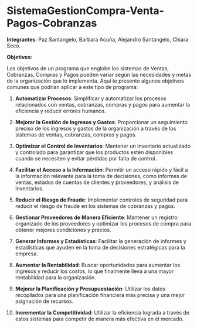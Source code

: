 # SistemaGestionCompra-Venta-Pagos-Cobranzas

**Integrantes**: Paz Santangelo, Barbara Acuña, Alejandro Santangelo, Chiara Seco.

**Objetivos**:

Los objetivos de un programa que englobe los sistemas de Ventas, Cobranzas, Compras y Pagos pueden variar según las necesidades y metas de la organización que lo implementa. Aquí te presento algunos objetivos comunes que podrían aplicar a este tipo de programa:

1. **Automatizar Procesos**: Simplificar y automatizar los procesos relacionados con ventas, cobranzas, compras y pagos para aumentar la eficiencia y reducir errores humanos.

2. **Mejorar la Gestión de Ingresos y Gastos**: Proporcionar un seguimiento preciso de los ingresos y gastos de la organización a través de los sistemas de ventas, cobranzas, compras y pagos.

3. **Optimizar el Control de Inventarios**: Mantener un inventario actualizado y controlado para garantizar que los productos estén disponibles cuando se necesiten y evitar pérdidas por falta de control.

4. **Facilitar el Acceso a la Información**: Permitir un acceso rápido y fácil a la información relevante para la toma de decisiones, como informes de ventas, estados de cuentas de clientes y proveedores, y análisis de inventarios.

5. **Reducir el Riesgo de Fraude**: Implementar controles de seguridad para reducir el riesgo de fraude en los sistemas de cobranzas y pagos.

6. **Gestionar Proveedores de Manera Eficiente**: Mantener un registro organizado de los proveedores y optimizar los procesos de compra para obtener mejores condiciones y precios.

7. **Generar Informes y Estadísticas**: Facilitar la generación de informes y estadísticas que ayuden en la toma de decisiones estratégicas para la empresa.

8. **Aumentar la Rentabilidad**: Buscar oportunidades para aumentar los ingresos y reducir los costos, lo que finalmente lleva a una mayor rentabilidad para la organización.

9. **Mejorar la Planificación y Presupuestación**: Utilizar los datos recopilados para una planificación financiera más precisa y una mejor asignación de recursos.

10. **Incrementar la Competitividad**: Utilizar la eficiencia lograda a través de estos sistemas para competir de manera más efectiva en el mercado.

